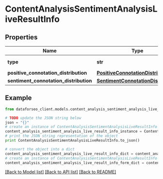 # ContentAnalysisSentimentAnalysisLiveResultInfo


## Properties

Name | Type | Description | Notes
------------ | ------------- | ------------- | -------------
**type** | **str** | type of element | [optional] 
**positive_connotation_distribution** | [**PositiveConnotationDistribution**](PositiveConnotationDistribution.md) |  | [optional] 
**sentiment_connotation_distribution** | [**SentimentConnotationDistribution**](SentimentConnotationDistribution.md) |  | [optional] 

## Example

```python
from dataforseo_client.models.content_analysis_sentiment_analysis_live_result_info import ContentAnalysisSentimentAnalysisLiveResultInfo

# TODO update the JSON string below
json = "{}"
# create an instance of ContentAnalysisSentimentAnalysisLiveResultInfo from a JSON string
content_analysis_sentiment_analysis_live_result_info_instance = ContentAnalysisSentimentAnalysisLiveResultInfo.from_json(json)
# print the JSON string representation of the object
print ContentAnalysisSentimentAnalysisLiveResultInfo.to_json()

# convert the object into a dict
content_analysis_sentiment_analysis_live_result_info_dict = content_analysis_sentiment_analysis_live_result_info_instance.to_dict()
# create an instance of ContentAnalysisSentimentAnalysisLiveResultInfo from a dict
content_analysis_sentiment_analysis_live_result_info_form_dict = content_analysis_sentiment_analysis_live_result_info.from_dict(content_analysis_sentiment_analysis_live_result_info_dict)
```
[[Back to Model list]](../README.md#documentation-for-models) [[Back to API list]](../README.md#documentation-for-api-endpoints) [[Back to README]](../README.md)


